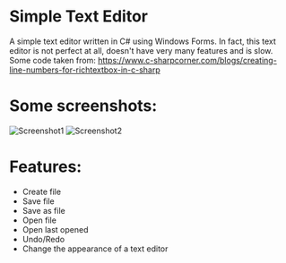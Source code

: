 # Simple Text Editor
A simple text editor written in C# using Windows Forms. In fact, this text editor is not perfect at all, doesn't have very many features and is slow.
Some code taken from: https://www.c-sharpcorner.com/blogs/creating-line-numbers-for-richtextbox-in-c-sharp

# Some screenshots:
![Screenshot1](https://github.com/davydtovstyj/Simple-Text-Editor/assets/122681484/0a0a6581-95f5-4df6-b5c8-27c868b29b43)
![Screenshot2](https://github.com/davydtovstyj/Simple-Text-Editor/assets/122681484/80b1ba36-36b3-4595-8d29-0c8bd6ddf642)

# Features:
* Create file
* Save file
* Save as file
* Open file
* Open last opened
* Undo/Redo
* Change the appearance of a text editor
